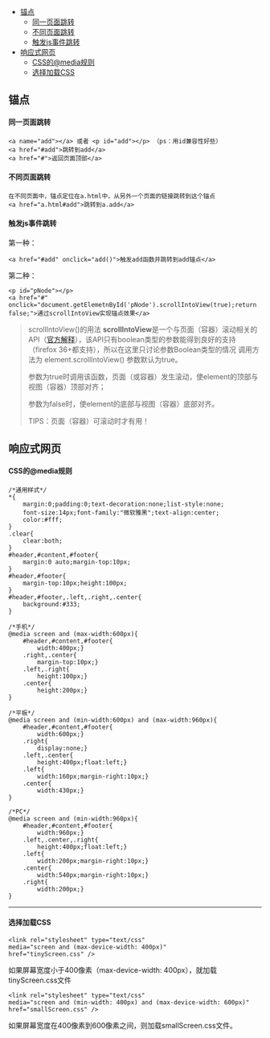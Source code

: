 <head>
	<script type="text/javascript">
	(function() {
		var link = document.createElement('link');
		link.type = 'image/x-icon';
		link.rel = 'shortcut icon';
		link.href = '../h.ico';
		document.getElementsByTagName('head')[0].appendChild(link);
	}());
	</script>
</head>


- [锚点](#锚点)
	- [同一页面跳转](#同一页面跳转)
	- [不同页面跳转](#不同页面跳转)
	- [触发js事件跳转](#触发js事件跳转)
- [响应式网页](#响应式网页)
	- [CSS的@media规则](#CSS的@media规则)
	- [选择加载CSS](#选择加载CSS)



## 锚点



#### **同一页面跳转**

```
<a name="add"></a> 或者 <p id="add"></p> （ps：用id兼容性好些）
<a href="#add">跳转到add</a>
<a href="#">返回页面顶部</a>
```

#### **不同页面跳转**

```
在不同页面中，锚点定位在a.html中，从另外一个页面的链接跳转到这个锚点
<a href="a.html#add">跳转到a.add</a>
```

#### **触发js事件跳转**

第一种：

```
<a href="#add" onclick="add()">触发add函数并跳转到add锚点</a>
```

第二种：

```
<p id="pNode"></p> 
<a href="#" onclick="document.getElemetnById('pNode').scrollIntoView(true);return false;">通过scrollIntoView实现锚点效果</a>
```

> scrollIntoView()的用法
>  **scrollIntoView**是一个与页面（容器）滚动相关的API（[官方解释](https://drafts.csswg.org/cssom-view/#dom-element-scrollintoview)），该API只有boolean类型的参数能得到良好的支持（firefox 36+都支持），所以在这里只讨论参数Boolean类型的情况
>  调用方法为 element.scrollIntoView() 参数默认为true。
>
> 参数为true时调用该函数，页面（或容器）发生滚动，使element的顶部与视图（容器）顶部对齐；
>
> 参数为false时，使element的底部与视图（容器）底部对齐。
>
> TIPS：页面（容器）可滚动时才有用！



## 响应式网页



#### **CSS的@media规则**

```
/*通用样式*/
*{
	margin:0;padding:0;text-decoration:none;list-style:none;
	font-size:14px;font-family:"微软雅黑";text-align:center;
	color:#fff;
}
.clear{
	clear:both;
}
#header,#content,#footer{
	margin:0 auto;margin-top:10px;
}  
#header,#footer{
	margin-top:10px;height:100px;
}
#header,#footer,.left,.right,.center{
	background:#333;
}

/*手机*/
@media screen and (max-width:600px){
	#header,#content,#footer{
		width:400px;}
	.right,.center{
		margin-top:10px;}
	.left,.right{
		height:100px;}
	.center{
		height:200px;}
}

/*平板*/
@media screen and (min-width:600px) and (max-width:960px){
	#header,#content,#footer{
		width:600px;}
	.right{
		display:none;}
	.left,.center{
		height:400px;float:left;}
	.left{
		width:160px;margin-right:10px;}
	.center{
		width:430px;}
}

/*PC*/
@media screen and (min-width:960px){
	#header,#content,#footer{
		width:960px;}
	.left,.center,.right{
		height:400px;float:left;}
	.left{
		width:200px;margin-right:10px;}
	.center{
		width:540px;margin-right:10px;}
	.right{
		width:200px;} 
}
```



------



#### **选择加载CSS**

```
<link rel="stylesheet" type="text/css"
media="screen and (max-device-width: 400px)"
href="tinyScreen.css" />
```

如果屏幕宽度小于400像素（max-device-width: 400px），就加载tinyScreen.css文件

```
<link rel="stylesheet" type="text/css"
media="screen and (min-width: 400px) and (max-device-width: 600px)"
href="smallScreen.css" />
```

如果屏幕宽度在400像素到600像素之间，则加载smallScreen.css文件。